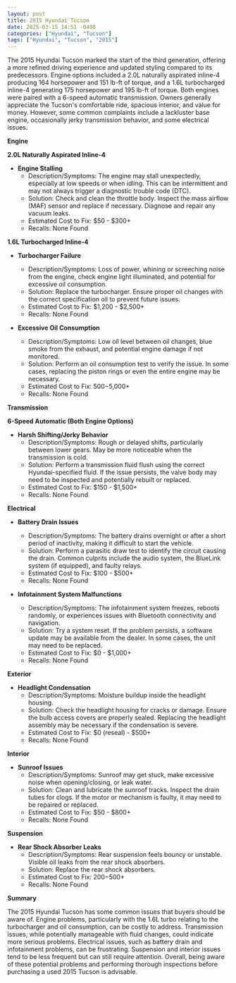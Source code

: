 ```yaml
---
layout: post
title: 2015 Hyundai Tucson
date: 2025-03-15 14:51 -0400
categories: ["Hyundai", "Tucson"]
tags: ["Hyundai", "Tucson", "2015"]
---
```

The 2015 Hyundai Tucson marked the start of the third generation, offering a more refined driving experience and updated styling compared to its predecessors. Engine options included a 2.0L naturally aspirated inline-4 producing 164 horsepower and 151 lb-ft of torque, and a 1.6L turbocharged inline-4 generating 175 horsepower and 195 lb-ft of torque. Both engines were paired with a 6-speed automatic transmission. Owners generally appreciate the Tucson's comfortable ride, spacious interior, and value for money. However, some common complaints include a lackluster base engine, occasionally jerky transmission behavior, and some electrical issues.

**Engine**

**2.0L Naturally Aspirated Inline-4**

*   **Engine Stalling**
    *   Description/Symptoms: The engine may stall unexpectedly, especially at low speeds or when idling. This can be intermittent and may not always trigger a diagnostic trouble code (DTC).
    *   Solution: Check and clean the throttle body. Inspect the mass airflow (MAF) sensor and replace if necessary. Diagnose and repair any vacuum leaks.
    *   Estimated Cost to Fix: $50 - $300+
    *   Recalls: None Found

**1.6L Turbocharged Inline-4**

*   **Turbocharger Failure**
    *   Description/Symptoms: Loss of power, whining or screeching noise from the engine, check engine light illuminated, and potential for excessive oil consumption.
    *   Solution: Replace the turbocharger. Ensure proper oil changes with the correct specification oil to prevent future issues.
    *   Estimated Cost to Fix: $1,200 - $2,500+
    *   Recalls: None Found

*   **Excessive Oil Consumption**
    * Description/Symptoms: Low oil level between oil changes, blue smoke from the exhaust, and potential engine damage if not monitored.
    * Solution: Perform an oil consumption test to verify the issue. In some cases, replacing the piston rings or even the entire engine may be necessary.
    * Estimated Cost to Fix: $500-$5,000+
    * Recalls: None Found

**Transmission**

**6-Speed Automatic (Both Engine Options)**

*   **Harsh Shifting/Jerky Behavior**
    *   Description/Symptoms: Rough or delayed shifts, particularly between lower gears. May be more noticeable when the transmission is cold.
    *   Solution: Perform a transmission fluid flush using the correct Hyundai-specified fluid. If the issue persists, the valve body may need to be inspected and potentially rebuilt or replaced.
    *   Estimated Cost to Fix: $150 - $1,500+
    *   Recalls: None Found

**Electrical**

*   **Battery Drain Issues**
    *   Description/Symptoms: The battery drains overnight or after a short period of inactivity, making it difficult to start the vehicle.
    *   Solution: Perform a parasitic draw test to identify the circuit causing the drain. Common culprits include the audio system, the BlueLink system (if equipped), and faulty relays.
    *   Estimated Cost to Fix: $100 - $500+
    *   Recalls: None Found

*   **Infotainment System Malfunctions**
    *   Description/Symptoms: The infotainment system freezes, reboots randomly, or experiences issues with Bluetooth connectivity and navigation.
    *   Solution: Try a system reset. If the problem persists, a software update may be available from the dealer. In some cases, the unit may need to be replaced.
    *   Estimated Cost to Fix: $0 - $1,000+
    *   Recalls: None Found

**Exterior**

*   **Headlight Condensation**
    *   Description/Symptoms: Moisture buildup inside the headlight housing.
    *   Solution: Check the headlight housing for cracks or damage. Ensure the bulb access covers are properly sealed. Replacing the headlight assembly may be necessary if the condensation is severe.
    *   Estimated Cost to Fix: $0 (reseal) - $500+
    *   Recalls: None Found

**Interior**

*   **Sunroof Issues**
    *   Description/Symptoms: Sunroof may get stuck, make excessive noise when opening/closing, or leak water.
    *   Solution: Clean and lubricate the sunroof tracks. Inspect the drain tubes for clogs. If the motor or mechanism is faulty, it may need to be repaired or replaced.
    *   Estimated Cost to Fix: $50 - $800+
    *   Recalls: None Found

**Suspension**

*   **Rear Shock Absorber Leaks**
    *   Description/Symptoms: Rear suspension feels bouncy or unstable. Visible oil leaks from the rear shock absorbers.
    *   Solution: Replace the rear shock absorbers.
    *   Estimated Cost to Fix: $200-$500+
    *   Recalls: None Found

**Summary**

The 2015 Hyundai Tucson has some common issues that buyers should be aware of. Engine problems, particularly with the 1.6L turbo relating to the turbocharger and oil consumption, can be costly to address. Transmission issues, while potentially manageable with fluid changes, could indicate more serious problems. Electrical issues, such as battery drain and infotainment problems, can be frustrating. Suspension and interior issues tend to be less frequent but can still require attention. Overall, being aware of these potential problems and performing thorough inspections before purchasing a used 2015 Tucson is advisable.

